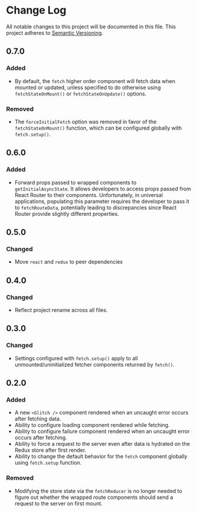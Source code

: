 # Change Log

All notable changes to this project will be documented in this file. This project adheres to [Semantic Versioning](http://semver.org/).

## 0.7.0

### Added

* By default, the `fetch` higher order component will fetch data when mounted or updated, unless specified to do otherwise using `fetchStateOnMount()` or `fetchStateOnUpdate()` options.

### Removed

* The `forceInitialFetch` option was removed in favor of the `fetchStateOnMount()` function, which can be configured globally with `fetch.setup()`.

## 0.6.0

### Added

* Forward props passed to wrapped components to `getInitialAsyncState`. It allows developers to access props passed from React Router to their components. Unfortunately, in universal applications, populating this parameter requires the developer to pass it to `fetchRouteData`, potentially leading to discrepancies since React Router provide slightly different properties.

## 0.5.0

### Changed

* Move `react` and `redux` to peer dependencies

## 0.4.0

### Changed

* Reflect project rename across all files.

## 0.3.0

### Changed

* Settings configured with `fetch.setup()` apply to all unmounted/uninitialized fetcher components returned by `fetch()`.

## 0.2.0

### Added

* A new `<Glitch />` component rendered when an uncaught error occurs after fetching data.
* Ability to configure loading component rendered while fetching.
* Ability to configure failure component rendered when an uncaught error occurs after fetching.
* Ability to force a request to the server even after data is hydrated on the Redux store after first render.
* Ability to change the default behavior for the `fetch` component globally using `fetch.setup` function.

### Removed

* Modifying the store state via the `fetchReducer` is no longer needed to figure out whether the wrapped route components should send a request to the server on first mount.
